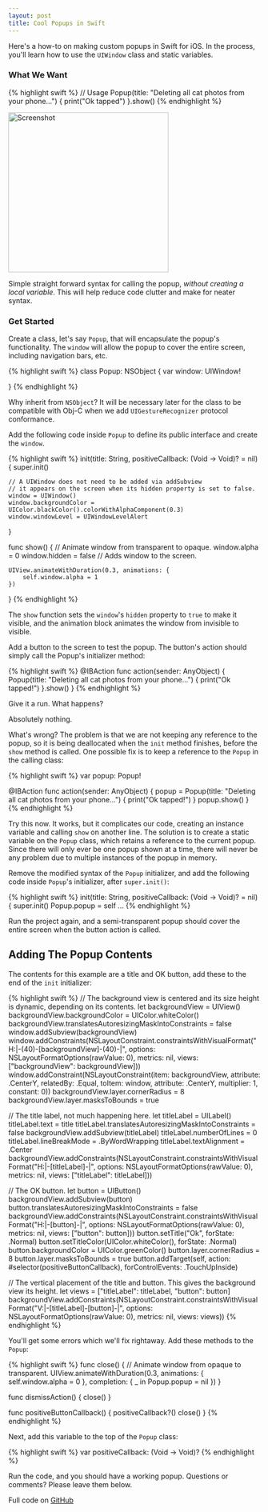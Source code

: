```yaml
---
layout: post
title: Cool Popups in Swift 
---
```


Here's a how-to on making custom popups in Swift for iOS. In the process, you'll learn how to use the `UIWindow` class and static variables.

### What We Want

{% highlight swift %}
// Usage
Popup(title: "Deleting all cat photos from your phone...") {
    print("Ok tapped")
}.show()
{% endhighlight %}

<img src="{{ site.url }}/assets/demo.png" alt="Screenshot" style="width: 320px;"/>

Simple straight forward syntax for calling the popup, _without creating a local variable_. This will help reduce code clutter and make for neater syntax. 

### Get Started

Create a class, let's say `Popup`, that will encapsulate the popup's functionality. The `window` will allow the popup to cover the entire screen, including navigation bars, etc.

{% highlight swift %}
class Popup: NSObject {
    var window: UIWindow!

}
{% endhighlight %}

Why inherit from `NSObject`? It will be necessary later for the class to be compatible with Obj-C when we add `UIGestureRecognizer` protocol conformance.

Add the following code inside `Popup` to define its public interface and create the `window`.

{% highlight swift %}
init(title: String, positiveCallback: (Void -> Void)? = nil) {
    super.init()

    // A UIWindow does not need to be added via addSubview
    // it appears on the screen when its hidden property is set to false.
    window = UIWindow()
    window.backgroundColor = UIColor.blackColor().colorWithAlphaComponent(0.3)
    window.windowLevel = UIWindowLevelAlert 
}

func show() {
    // Animate window from transparent to opaque.
    window.alpha = 0
    window.hidden = false   // Adds window to the screen.

    UIView.animateWithDuration(0.3, animations: {
        self.window.alpha = 1
    }) 
}
{% endhighlight %}

The `show` function sets the `window`'s `hidden` property to `true` to make it visible, and the animation block animates the window from invisible to visible.

Add a button to the screen to test the popup. The button's action should simply call the Popup's initializer method:

{% highlight swift %}
@IBAction func action(sender: AnyObject) {
    Popup(title: "Deleting all cat photos from your phone...") {
        print("Ok tapped!")
    }.show()
}
{% endhighlight %}

Give it a run. What happens?

Absolutely nothing.

What's wrong? The problem is that we are not keeping any reference to the popup, so it is being deallocated when the `init` method finishes, before the `show`  method is called. One possible fix is to keep a reference to the `Popup` in the calling class:

{% highlight swift %}
var popup: Popup!

@IBAction func action(sender: AnyObject) {
    popup = Popup(title: "Deleting all cat photos from your phone...") {
        print("Ok tapped!")
    }
    popup.show()
} 
{% endhighlight %}

Try this now. It works, but it complicates our code, creating an instance variable and calling `show` on another line. The solution is to create a static variable on the `Popup` class, which retains a reference to the current popup. Since there will only ever be one popup shown at a time, there will never be any problem due to multiple instances of the popup in memory.

Remove the modified syntax of the `Popup` initializer, and add the following code inside `Popup`'s initializer, after `super.init()`:

{% highlight swift %}
init(title: String, positiveCallback: (Void -> Void)? = nil) {
    super.init()
    Popup.popup = self
    ...
{% endhighlight %}

Run the project again, and a semi-transparent popup should cover the entire screen when the button action is called.

## Adding The Popup Contents

The contents for this example are a title and OK button, add these to the end of the `init` initializer:

{% highlight swift %}
// The background view is centered and its size height is dynamic, depending on its contents.
let backgroundView = UIView()
backgroundView.backgroundColor = UIColor.whiteColor()
backgroundView.translatesAutoresizingMaskIntoConstraints = false
window.addSubview(backgroundView)
window.addConstraints(NSLayoutConstraint.constraintsWithVisualFormat("H:|-(40)-[backgroundView]-(40)-|", options: NSLayoutFormatOptions(rawValue: 0), metrics: nil, views: ["backgroundView": backgroundView]))
window.addConstraint(NSLayoutConstraint(item: backgroundView, attribute: .CenterY, relatedBy: .Equal, toItem: window, attribute: .CenterY, multiplier: 1, constant: 0))
backgroundView.layer.cornerRadius = 8
backgroundView.layer.masksToBounds = true

// The title label, not much happening here.
let titleLabel = UILabel()
titleLabel.text = title
titleLabel.translatesAutoresizingMaskIntoConstraints = false
backgroundView.addSubview(titleLabel)
titleLabel.numberOfLines = 0
titleLabel.lineBreakMode = .ByWordWrapping
titleLabel.textAlignment = .Center
backgroundView.addConstraints(NSLayoutConstraint.constraintsWithVisualFormat("H:|-[titleLabel]-|", options: NSLayoutFormatOptions(rawValue: 0), metrics: nil, views: ["titleLabel": titleLabel]))


// The OK button.
let button = UIButton()
backgroundView.addSubview(button)
button.translatesAutoresizingMaskIntoConstraints = false
backgroundView.addConstraints(NSLayoutConstraint.constraintsWithVisualFormat("H:|-[button]-|", options: NSLayoutFormatOptions(rawValue: 0), metrics: nil, views: ["button": button]))
button.setTitle("Ok", forState: .Normal)
button.setTitleColor(UIColor.whiteColor(), forState: .Normal)
button.backgroundColor = UIColor.greenColor()
button.layer.cornerRadius = 8
button.layer.masksToBounds = true
button.addTarget(self, action: #selector(positiveButtonCallback), forControlEvents: .TouchUpInside)

// The vertical placement of the title and button. This gives the background view its height.
let views = ["titleLabel": titleLabel, "button": button]
backgroundView.addConstraints(NSLayoutConstraint.constraintsWithVisualFormat("V:|-[titleLabel]-[button]-|", options: NSLayoutFormatOptions(rawValue: 0), metrics: nil, views: views))
{% endhighlight %}

You'll get some errors which we'll fix rightaway. Add these methods to the `Popup`:

{% highlight swift %}
func close() {
    // Animate window from opaque to transparent.
    UIView.animateWithDuration(0.3, animations: {
        self.window.alpha = 0
    }, completion: { _ in
        Popup.popup = nil
    })
}

func dismissAction() {
    close()
}

func positiveButtonCallback() {
    positiveCallback?()
    close()
}
{% endhighlight %}

Next, add this variable to the top of the `Popup` class:

{% highlight swift %}
var positiveCallback: (Void -> Void)?
{% endhighlight %}

Run the code, and you should have a working popup. Questions or comments? Please leave them below.

Full code on [GitHub](https://github.com/guarani/Swift-Popups)
